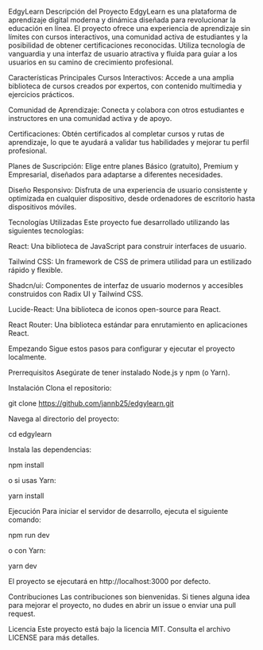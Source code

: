 EdgyLearn
Descripción del Proyecto
EdgyLearn es una plataforma de aprendizaje digital moderna y dinámica diseñada para revolucionar la educación en línea. El proyecto ofrece una experiencia de aprendizaje sin límites con cursos interactivos, una comunidad activa de estudiantes y la posibilidad de obtener certificaciones reconocidas. Utiliza tecnología de vanguardia y una interfaz de usuario atractiva y fluida para guiar a los usuarios en su camino de crecimiento profesional.

Características Principales
Cursos Interactivos: Accede a una amplia biblioteca de cursos creados por expertos, con contenido multimedia y ejercicios prácticos.

Comunidad de Aprendizaje: Conecta y colabora con otros estudiantes e instructores en una comunidad activa y de apoyo.

Certificaciones: Obtén certificados al completar cursos y rutas de aprendizaje, lo que te ayudará a validar tus habilidades y mejorar tu perfil profesional.

Planes de Suscripción: Elige entre planes Básico (gratuito), Premium y Empresarial, diseñados para adaptarse a diferentes necesidades.

Diseño Responsivo: Disfruta de una experiencia de usuario consistente y optimizada en cualquier dispositivo, desde ordenadores de escritorio hasta dispositivos móviles.

Tecnologías Utilizadas
Este proyecto fue desarrollado utilizando las siguientes tecnologías:

React: Una biblioteca de JavaScript para construir interfaces de usuario.

Tailwind CSS: Un framework de CSS de primera utilidad para un estilizado rápido y flexible.

Shadcn/ui: Componentes de interfaz de usuario modernos y accesibles construidos con Radix UI y Tailwind CSS.

Lucide-React: Una biblioteca de iconos open-source para React.

React Router: Una biblioteca estándar para enrutamiento en aplicaciones React.

Empezando
Sigue estos pasos para configurar y ejecutar el proyecto localmente.

Prerrequisitos
Asegúrate de tener instalado Node.js y npm (o Yarn).

Instalación
Clona el repositorio:

git clone https://github.com/jannb25/edgylearn.git

Navega al directorio del proyecto:

cd edgylearn

Instala las dependencias:

npm install

o si usas Yarn:

yarn install

Ejecución
Para iniciar el servidor de desarrollo, ejecuta el siguiente comando:

npm run dev

o con Yarn:

yarn dev

El proyecto se ejecutará en http://localhost:3000 por defecto.

Contribuciones
Las contribuciones son bienvenidas. Si tienes alguna idea para mejorar el proyecto, no dudes en abrir un issue o enviar una pull request.

Licencia
Este proyecto está bajo la licencia MIT. Consulta el archivo LICENSE para más detalles.

